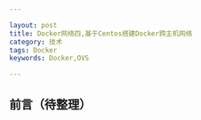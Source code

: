 ```yaml
---

layout: post
title: Docker网络四,基于Centos搭建Docker跨主机网络
category: 技术
tags: Docker
keywords: Docker,OVS

---
```


## 前言（待整理）

